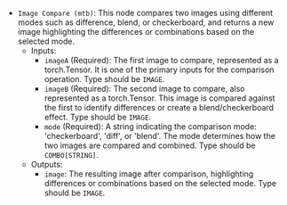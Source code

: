 - `Image Compare (mtb)`: This node compares two images using different modes such as difference, blend, or checkerboard, and returns a new image highlighting the differences or combinations based on the selected mode.
    - Inputs:
        - `imageA` (Required): The first image to compare, represented as a torch.Tensor. It is one of the primary inputs for the comparison operation. Type should be `IMAGE`.
        - `imageB` (Required): The second image to compare, also represented as a torch.Tensor. This image is compared against the first to identify differences or create a blend/checkerboard effect. Type should be `IMAGE`.
        - `mode` (Required): A string indicating the comparison mode: 'checkerboard', 'diff', or 'blend'. The mode determines how the two images are compared and combined. Type should be `COMBO[STRING]`.
    - Outputs:
        - `image`: The resulting image after comparison, highlighting differences or combinations based on the selected mode. Type should be `IMAGE`.
